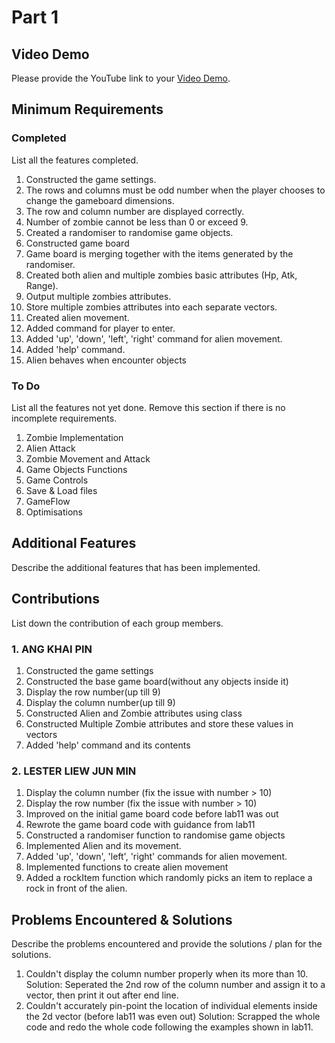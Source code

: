 # Part 1

## Video Demo

Please provide the YouTube link to your [Video Demo](https://youtube.com).

## Minimum Requirements

### Completed

List all the features completed.

1. Constructed the game settings.
2. The rows and columns must be odd number when the player chooses to change the gameboard dimensions.
3. The row and column number are displayed correctly.
4. Number of zombie cannot be less than 0 or exceed 9.
5. Created a randomiser to randomise game objects.
6. Constructed game board 
7. Game board is merging together with the items generated by the randomiser.
8. Created both alien and multiple zombies basic attributes (Hp, Atk, Range).
9. Output multiple zombies attributes.
10. Store multiple zombies attributes into each separate vectors.
11. Created alien movement.
12. Added command for player to enter.
13. Added 'up', 'down', 'left', 'right' command for alien movement.
14. Added 'help' command.
15. Alien behaves when encounter objects
 
### To Do

List all the features not yet done. Remove this section if there is no incomplete requirements.

1. Zombie Implementation
2. Alien Attack
3. Zombie Movement and Attack
4. Game Objects Functions
5. Game Controls
6. Save & Load files
7. GameFlow
8. Optimisations

## Additional Features

Describe the additional features that has been implemented.

## Contributions

List down the contribution of each group members.

### 1. ANG KHAI PIN

1. Constructed the game settings
2. Constructed the base game board(without any objects inside it)
3. Display the row number(up till 9)
4. Display the column number(up till 9)
5. Constructed Alien and Zombie attributes using class
6. Constructed Multiple Zombie attributes and store these values in vectors
7. Added 'help' command and its contents

### 2. LESTER LIEW JUN MIN

1. Display the column number (fix the issue with number > 10)
2. Display the row number (fix the issue with number > 10)
3. Improved on the initial game board code before lab11 was out
4. Rewrote the game board code with guidance from lab11
5. Constructed a randomiser function to randomise game objects
6. Implemented Alien and its movement.
7. Added 'up', 'down', 'left', 'right' commands for alien movement.
8. Implemented functions to create alien movement
9. Added a rockItem function which randomly picks an item to replace a rock in front of the alien.


## Problems Encountered & Solutions

Describe the problems encountered and provide the solutions / plan for the solutions.
1. Couldn't display the column number properly when its more than 10. Solution: Seperated the 2nd row of the column number and assign it to a vector, then print it out after end line.
2. Couldn't accurately pin-point the location of individual elements inside the 2d vector (before lab11 was even out) Solution: Scrapped the whole code and redo the whole code following the examples shown in lab11.
